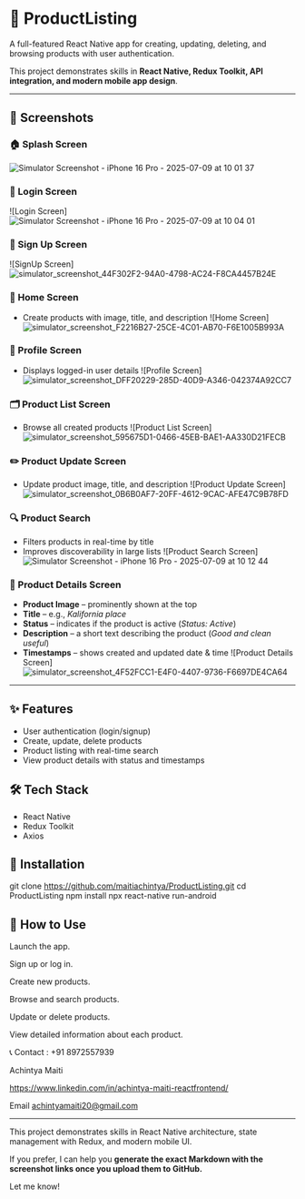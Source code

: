 # 🛒 ProductListing
A full-featured React Native app for creating, updating, deleting, and browsing products with user authentication.

This project demonstrates skills in **React Native, Redux Toolkit, API integration, and modern mobile app design**.

---

## 📸 Screenshots

### 🏠 Splash Screen
![Simulator Screenshot - iPhone 16 Pro - 2025-07-09 at 10 01 37](https://github.com/user-attachments/assets/8ddbe7df-007d-40f3-9aa9-747c1719a21b)

### 🔑 Login Screen
![Login Screen] 
![Simulator Screenshot - iPhone 16 Pro - 2025-07-09 at 10 04 01](https://github.com/user-attachments/assets/04fd955a-150d-4f1c-a742-a70bb0f10abc)

### 📝 Sign Up Screen
![SignUp Screen] 
![simulator_screenshot_44F302F2-94A0-4798-AC24-F8CA4457B24E](https://github.com/user-attachments/assets/519d2e4c-7318-4a2e-bc68-2c0e6c422752)

### 🏡 Home Screen
- Create products with image, title, and description
  ![Home Screen]
  ![simulator_screenshot_F2216B27-25CE-4C01-AB70-F6E1005B993A](https://github.com/user-attachments/assets/f42c46ca-c9c5-405d-8838-eef6ea33cd2b)

### 👤 Profile Screen
- Displays logged-in user details
  ![Profile Screen]
  ![simulator_screenshot_DFF20229-285D-40D9-A346-042374A92CC7](https://github.com/user-attachments/assets/1c4f3ceb-cb8f-40c1-a3b4-4687b9f9698b)

### 🗂 Product List Screen
- Browse all created products
  ![Product List Screen] 
![simulator_screenshot_595675D1-0466-45EB-BAE1-AA330D21FECB](https://github.com/user-attachments/assets/b5bcf493-fa3e-487a-a080-87fbcb038594)

### ✏️ Product Update Screen
- Update product image, title, and description
  ![Product Update Screen]
  ![simulator_screenshot_0B6B0AF7-20FF-4612-9CAC-AFE47C9B78FD](https://github.com/user-attachments/assets/f739972d-4328-459c-b3ea-ee4d7486567c)

### 🔍 Product Search
- Filters products in real-time by title
- Improves discoverability in large lists
  ![Product Search Screen]
  ![Simulator Screenshot - iPhone 16 Pro - 2025-07-09 at 10 12 44](https://github.com/user-attachments/assets/acf12f6e-834f-4c31-9491-2e231470d498)

### 📄 Product Details Screen
- **Product Image** – prominently shown at the top
- **Title** – e.g., *Kalifornia place*
- **Status** – indicates if the product is active (*Status: Active*)
- **Description** – a short text describing the product (*Good and clean useful*)
- **Timestamps** – shows created and updated date & time
  ![Product Details Screen]
  ![simulator_screenshot_4F52FCC1-E4F0-4407-9736-F6697DE4CA64](https://github.com/user-attachments/assets/a6ae4316-22ef-488e-b594-3a21d75c9fa5)

---
## ✨ Features
- User authentication (login/signup)
- Create, update, delete products
- Product listing with real-time search
- View product details with status and timestamps

## 🛠 Tech Stack
- React Native
- Redux Toolkit
- Axios

## 🚀 Installation
git clone https://github.com/maitiachintya/ProductListing.git
cd ProductListing
npm install
npx react-native run-android

## 🚀 How to Use
Launch the app.

Sign up or log in.

Create new products.

Browse and search products.

Update or delete products.

View detailed information about each product.


📞 Contact : +91 8972557939

Achintya Maiti

https://www.linkedin.com/in/achintya-maiti-reactfrontend/

Email
achintyamaiti20@gmail.com

---
This project demonstrates skills in React Native architecture, state management with Redux, and modern mobile UI.

If you prefer, I can help you **generate the exact Markdown with the screenshot links once you upload them to GitHub.**

Let me know!

